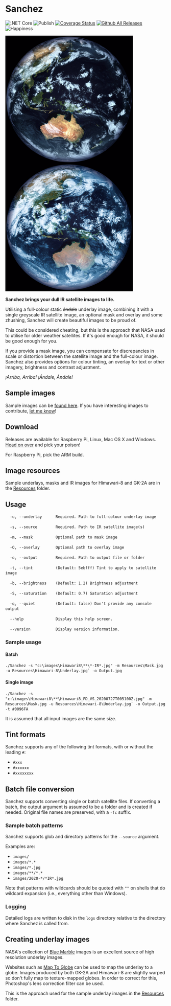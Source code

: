 ﻿# Sanchez

![.NET Core](https://github.com/nullpainter/sanchez/workflows/.NET%20Core/badge.svg)
![Publish](https://github.com/nullpainter/sanchez/workflows/Publish/badge.svg)
[![Coverage Status](https://coveralls.io/repos/github/nullpainter/sanchez/badge.svg?branch=master)](https://coveralls.io/github/nullpainter/sanchez?branch=master)
[![Github All Releases](https://img.shields.io/github/downloads/nullpainter/sanchez/total.svg)]()
![Happiness](https://img.shields.io/badge/happiness-100%25-orange)

<img src="Documentation/sample-output-h.jpg" width="400" title="Himawari 8" align="left"> 
<img src="Documentation/sample-output-gk.jpg" width="400" title="GK-2A">

**Sanchez brings your dull IR satellite images to life.**

Utilising a full-colour static ~~ándale~~ underlay image, combining it with a single greyscale IR satellite image, an optional mask and overlay and some zhushing, Sanchez will create beautiful images to be proud of.

This could be considered cheating, but this is the approach that NASA used to utilise for older weather satellites. If it's good enough for NASA, it should be good enough for you.

If you provide a mask image, you can compensate for discrepancies in scale or distortion between the satellite image and the full-colour image. Sanchez also provides options for colour tinting, an overlay for text or other imagery, brightness and contrast adjustment.

_¡Arriba, Arriba! ¡Ándale, Ándale!_

## Sample images

Sample images can be [found here](https://github.com/nullpainter/sanchez/wiki/Sample-images). If you have interesting images to contribute, [let me know](https://github.com/nullpainter/sanchez/issues/new?assignees=nullpainter&labels=&template=sample-image.md&title=)!

## Download

Releases are available for Raspberry Pi, Linux, Mac OS X and Windows. [Head on over](https://github.com/nullpainter/sanchez/releases) and pick your poison!

For Raspberry Pi, pick the ARM build.

## Image resources

Sample underlays, masks and IR images for Himawari-8 and GK-2A are in the [Resources](Sanchez/Resources) folder.

## Usage

```
  -u, --underlay      Required. Path to full-colour underlay image

  -s, --source        Required. Path to IR satellite image(s)

  -m, --mask          Optional path to mask image

  -O, --overlay       Optional path to overlay image

  -o, --output        Required. Path to output file or folder

  -t, --tint          (Default: 5ebfff) Tint to apply to satellite image

  -b, --brightness    (Default: 1.2) Brightness adjustment

  -S, --saturation    (Default: 0.7) Saturation adjustment

  -q, --quiet         (Default: false) Don't provide any console output

  --help              Display this help screen.

  --version           Display version information.

```

### Sample usage

#### Batch

```
./Sanchez -s "c:\images\Himawari8\**\*-IR*.jpg" -m Resources\Mask.jpg -u Resources\Himawari-8\Underlay.jpg` -o Output.jpg
```

#### Single image

```
./Sanchez -s "c:\images\Himawari8\**\Himawari8_FD_VS_20200727T005100Z.jpg" -m Resources\Mask.jpg -u Resources\Himawari-8\Underlay.jpg` -o Output.jpg -t #0096FA
```

It is assumed that all input images are the same size.

## Tint formats

Sanchez supports any of the following tint formats, with or without the leading `#`:

- `#xxx`
- `#xxxxxx`
- `#xxxxxxxx`

## Batch file conversion

Sanchez supports converting single or batch satellite files. If converting a batch, the output argument is assumed to be a folder and is created if needed. Original file names are preserved, with a `-fc` suffix.

### Sample batch patterns

Sanchez supports glob and directory patterns for the `--source` argument.

Examples are:

- `images/`
- `images/*.*`
- `images/*.jpg`
- `images/**/*.*`
- `images/2020-*/*IR*.jpg`

Note that patterns with wildcards should be quoted with `""` on shells that do wildcard expansion (i.e., everything other than Windows).

### Logging

Detailed logs are written to disk in the `logs` directory relative to the directory where Sanchez is called from.

## Creating underlay images

NASA's collection of [Blue Marble](https://visibleearth.nasa.gov/collection/1484/blue-marble) images is an excellent source of high resolution underlay images.

Websites such as [Map To Globe](https://www.maptoglobe.com/) can be used to map the underlay to a globe. Images produced by both GK-2A and Himawari-8 are slightly warped so don't fully map to texture-mapped globes. In order to correct for this, Photoshop's lens correction filter can be used.

This is the approach used for the sample underlay images in the [Resources](Sanchez/Resources) folder.
